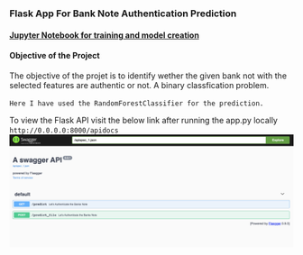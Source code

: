 <!-- ### Readme is yet to be updated  -->

### Flask App For Bank Note Authentication Prediction 

#### [Jupyter Notebook for training and model creation](https://github.com/KarthikKaiplody/ML_Apps/blob/master/Bank_Note_Authentication_App/Bank-Note-Authentication.ipynb)

#### Objective of the Project
The objective of the projet is to identify wether the given bank not with the selected features are authentic or not. A binary classfication problem.
<!-- 
#### What's the Dataset all about?
-NA-

#### What models are considered and why?
-NA-

#### How to scale the model into production?
-NA- -->

 `Here I have used the RandomForestClassifier for the prediction.`

To view the Flask API visit the below link after running the app.py locally `http://0.0.0.0:8000/apidocs`
 <img src="https://github.com/KarthikKaiplody/ML_Apps/blob/master/Bank_Note_Authentication_App/API_screenshot.png">


